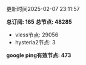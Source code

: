更新时间2025-02-07 23:11:57

**总订阅: 165**
**总节点: 48285**
- vless节点: 29056
- hysteria2节点: 3

**google ping有效节点: 473**
